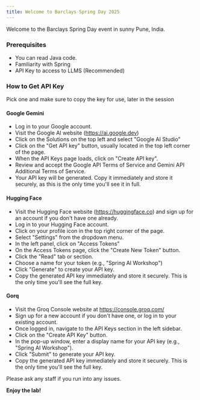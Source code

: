```yaml
---
title: Welcome to Barclays Spring Day 2025
---
```


Welcome to the Barclays Spring Day event in sunny Pune, India.

### Prerequisites
 
- You can read Java code.
- Familiarity with Spring
- API Key to access to LLMS (Recommended)

### How to Get API Key

Pick one and make sure to copy the key for use, later in the session

#### Google Gemini

- Log in to your Google account.
- Visit the Google AI website (https://ai.google.dev)
- Click on the Solutions on the top left and select "Google AI Studio"
- Click on the "Get API key" button, usually located in the top left corner of the page.
- When the API Keys page loads, click on "Create API key".
- Review and accept the Google API Terms of Service and Gemini API Additional Terms of Service.
- Your API key will be generated. Copy it immediately and store it securely, as this is the only time you'll see it in full.

#### Hugging Face

- Visit the Hugging Face website (https://huggingface.co) and sign up for an account if you don't have one already.
- Log in to your Hugging Face account.
- Click on your profile icon in the top right corner of the page.
- Select "Settings" from the dropdown menu.
- In the left panel, click on "Access Tokens"
- On the Access Tokens page, click the "Create New Token" button.
- Click the "Read" tab or section.
- Choose a name for your token (e.g., "Spring AI Workshop")
- Click "Generate" to create your API key.
- Copy the generated API key immediately and store it securely. This is the only time you'll see the full key.

#### Gorq

- Visit the Groq Console website at https://console.groq.com/
- Sign up for a new account if you don't have one, or log in to your existing account.
- Once logged in, navigate to the API Keys section in the left sidebar.
- Click on the "Create API Key" button.
- In the pop-up window, enter a display name for your API key (e.g., "Spring AI Workshop").
- Click "Submit" to generate your API key.
- Copy the generated API key immediately and store it securely. This is the only time you'll see the full key.

Please ask any staff if you run into any issues.

**Enjoy the lab!**

